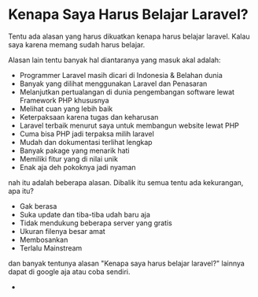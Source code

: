 # Kenapa Saya Harus Belajar Laravel?

Tentu ada alasan yang harus dikuatkan kenapa harus belajar laravel. Kalau saya karena memang sudah harus belajar.&#x20;

Alasan lain tentu banyak hal diantaranya yang masuk akal adalah:

* Programmer Laravel masih dicari di Indonesia & Belahan dunia
* Banyak yang dilihat menggunakan Laravel dan Penasaran
* Melanjutkan pertualangan di dunia pengembangan software lewat Framework PHP khususnya
* Melihat cuan yang lebih baik
* Keterpaksaan karena tugas dan keharusan
* Laravel terbaik menurut saya untuk membangun website lewat PHP
* Cuma bisa PHP jadi terpaksa milih laravel
* Mudah dan dokumentasi terlihat lengkap
* Banyak pakage yang menarik hati
* Memiliki fitur yang di nilai unik
* Enak aja deh pokoknya jadi nyaman

nah itu adalah beberapa alasan. Dibalik itu semua tentu ada kekurangan, apa itu?

* Gak berasa&#x20;
* Suka update dan tiba-tiba udah baru aja
* Tidak mendukung beberapa server yang gratis
* Ukuran filenya besar amat
* Membosankan
* Terlalu Mainstream

dan banyak tentunya alasan "Kenapa saya harus belajar laravel?" lainnya dapat di google aja atau coba sendiri.



*
